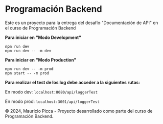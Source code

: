 
# Programación Backend

Este es un proyecto para la entrega del desafío "Documentación de API" en el curso de Programación Backend


**Para iniciar en "Modo Development"**

``` npm run dev ```
<br>
``` npm run dev -- -m dev ```

**Para iniciar en "Modo Production"**

``` npm run dev -- -m prod ```
<br>
``` npm start -- -m prod ```

**Para realizar el test de los log debe acceder a la siguientes rutas:**

En modo dev:
``` localhost:8080/api/loggerTest ```

En modo prod:
``` localhost:3001/api/loggerTest ```



© 2024, Mauricio Picca - Proyecto desarrollado como parte del curso de Programación Backend.    